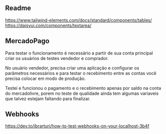 ## Readme

https://www.tailwind-elements.com/docs/standard/components/tables/
https://daisyui.com/components/textarea/


## MercadoPago
Para testar o funcionamento é necessário a partir de sua conta principal criar os usuários de testes vendedor e comprador.

No usuário vendedor, precisa criar uma aplicação e configurar os parâmetros necessários e para testar o recebimento entre as contas você precisa colocar em modo de produção.

Testei e funcionou o pagamento e o recebimento apenas por saldo na conta do mercadolivre, porem no teste de qualidade ainda tem algumas variaveis que talvez estejam faltando para finalizar.


## Webhooks

https://dev.to/ibrarturi/how-to-test-webhooks-on-your-localhost-3b4f
